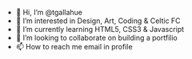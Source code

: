- 👋 Hi, I’m @tgallahue
- 👀 I’m interested in Design, Art, Coding & Celtic FC
- 🌱 I’m currently learning HTML5, CSS3 & Javascript
- 💞️ I’m looking to collaborate on building a portfilio 
- 📫 How to reach me email in profile

<!---
tgallahue/tgallahue is a ✨ special ✨ repository because its `README.md` (this file) appears on your GitHub profile.
You can click the Preview link to take a look at your changes.
--->
